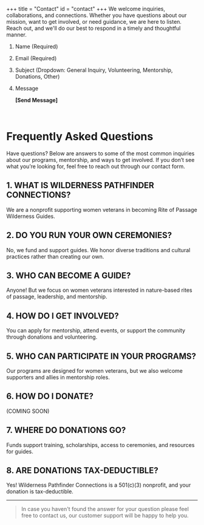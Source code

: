 +++
title = "Contact"
id = "contact"
+++
We welcome inquiries, collaborations, and connections. Whether you have questions about our mission, want to get involved, or need guidance, we are here to listen. Reach out, and we'll do our best to respond in a timely and thoughtful manner.

1. Name (Required)
2. Email (Required)
3. Subject (Dropdown: General Inquiry, Volunteering, Mentorship, Donations, Other)
4. Message

    **\[Send Message\]**

&nbsp;

# Frequently Asked Questions

Have questions? Below are answers to some of the most common inquiries about our programs, mentorship, and ways to get involved. If you don’t see what you’re looking for, feel free to reach out through our contact form.

## 1\. WHAT IS WILDERNESS PATHFINDER CONNECTIONS?

We are a nonprofit supporting women veterans in becoming Rite of Passage Wilderness Guides.

## 2\. DO YOU RUN YOUR OWN CEREMONIES?

No, we fund and support guides. We honor diverse traditions and cultural practices rather than creating our own.

## 3\. WHO CAN BECOME A GUIDE?

Anyone! But we focus on women veterans interested in nature-based rites of passage, leadership, and mentorship.

## 4\. HOW DO I GET INVOLVED?

You can apply for mentorship, attend events, or support the community through donations and volunteering.

## 5\. WHO CAN PARTICIPATE IN YOUR PROGRAMS?

Our programs are designed for women veterans, but we also welcome supporters and allies in mentorship roles.

## 6\. HOW DO I DONATE?

(COMING SOON)

## 7\. WHERE DO DONATIONS GO?

Funds support training, scholarships, access to ceremonies, and resources for guides.

## 8\. ARE DONATIONS TAX-DEDUCTIBLE?

Yes! Wilderness Pathfinder Connections is a 501(c)(3) nonprofit, and your donation is tax-deductible.

---

> In case you haven't found the answer for your question please feel free to contact us, our customer support will be happy to help you.